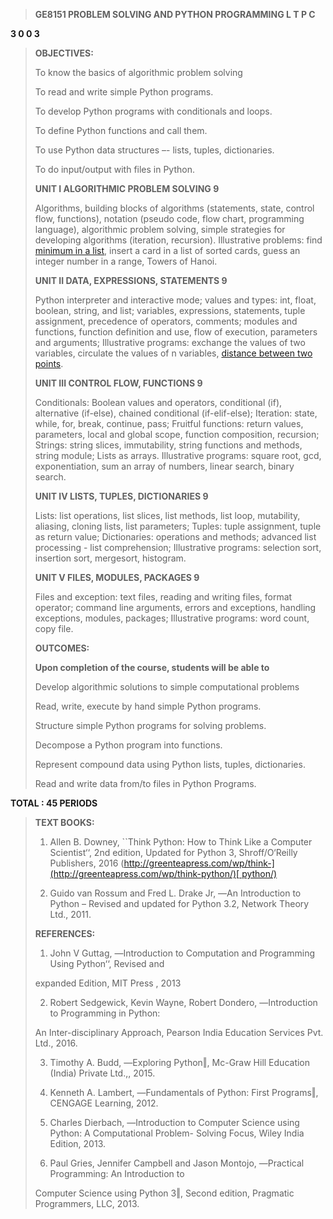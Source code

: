 > **GE8151 PROBLEM SOLVING AND PYTHON PROGRAMMING L T P C**

**3 0 0 3**

> **OBJECTIVES:**
>
> To know the basics of algorithmic problem solving
>
> To read and write simple Python programs.
>
> To develop Python programs with conditionals and loops.
>
> To define Python functions and call them.
>
> To use Python data structures –- lists, tuples, dictionaries.
>
> To do input/output with files in Python.
>
> **UNIT I ALGORITHMIC PROBLEM SOLVING 9**
>
> Algorithms, building blocks of algorithms (statements, state, control
> flow, functions), notation (pseudo code, flow chart, programming
> language), algorithmic problem solving, simple strategies for
> developing algorithms (iteration, recursion). Illustrative problems:
> find [minimum in a list](http://j.mp/matrixMultiplyCC), insert a card in a list of sorted cards, guess
> an integer number in a range, Towers of Hanoi.
>
> **UNIT II DATA, EXPRESSIONS, STATEMENTS 9**
>
> Python interpreter and interactive mode; values and types: int, float,
> boolean, string, and list; variables, expressions, statements, tuple
> assignment, precedence of operators, comments; modules and functions,
> function definition and use, flow of execution, parameters and
> arguments; Illustrative programs: exchange the values of two
> variables, circulate the values of n variables, [distance between two
> points](http://j.mp/twoPoints).
>
> **UNIT III CONTROL FLOW, FUNCTIONS 9**
>
> Conditionals: Boolean values and operators, conditional (if),
> alternative (if-else), chained conditional (if-elif-else); Iteration:
> state, while, for, break, continue, pass; Fruitful functions: return
> values, parameters, local and global scope, function composition,
> recursion; Strings: string slices, immutability, string functions and
> methods, string module; Lists as arrays. Illustrative programs: square
> root, gcd, exponentiation, sum an array of numbers, linear search,
> binary search.
>
> **UNIT IV LISTS, TUPLES, DICTIONARIES 9**
>
> Lists: list operations, list slices, list methods, list loop,
> mutability, aliasing, cloning lists, list parameters; Tuples: tuple
> assignment, tuple as return value; Dictionaries: operations and
> methods; advanced list processing - list comprehension; Illustrative
> programs: selection sort, insertion sort, mergesort, histogram.
>
> **UNIT V FILES, MODULES, PACKAGES 9**
>
> Files and exception: text files, reading and writing files, format
> operator; command line arguments, errors and exceptions, handling
> exceptions, modules, packages; Illustrative programs: word count, copy
> file.
>
> **OUTCOMES:**
>
> **Upon completion of the course, students will be able to**
>
> Develop algorithmic solutions to simple computational problems
>
> Read, write, execute by hand simple Python programs.
>
> Structure simple Python programs for solving problems.
>
> Decompose a Python program into functions.
>
> Represent compound data using Python lists, tuples, dictionaries.
>
> Read and write data from/to files in Python Programs.

**TOTAL : 45 PERIODS**

> **TEXT BOOKS:**
>
> 1. Allen B. Downey, \`\`Think Python: How to Think Like a Computer
> Scientist‘‘, 2nd edition, Updated for Python 3, Shroff/O‘Reilly
> Publishers, 2016
> ([http://greenteapress.com/wp/think-](http://greenteapress.com/wp/think-python/)[
> python/)](http://greenteapress.com/wp/think-python/)
>
> 2. Guido van Rossum and Fred L. Drake Jr, ―An Introduction to Python –
> Revised and updated for Python 3.2, Network Theory Ltd., 2011.
>
> **REFERENCES:**
>
> 1. John V Guttag, ―Introduction to Computation and Programming Using
> Python‘‘, Revised and
>
> expanded Edition, MIT Press , 2013
>
> 2. Robert Sedgewick, Kevin Wayne, Robert Dondero, ―Introduction to
> Programming in Python:
>
> An Inter-disciplinary Approach, Pearson India Education Services Pvt.
> Ltd., 2016.
>
> 3. Timothy A. Budd, ―Exploring Python‖, Mc-Graw Hill Education (India)
> Private Ltd.,, 2015.
>
> 4. Kenneth A. Lambert, ―Fundamentals of Python: First Programs‖,
> CENGAGE Learning, 2012.
>
> 5. Charles Dierbach, ―Introduction to Computer Science using Python: A
> Computational Problem- Solving Focus, Wiley India Edition, 2013.
>
> 6. Paul Gries, Jennifer Campbell and Jason Montojo, ―Practical
> Programming: An Introduction to
>
> Computer Science using Python 3‖, Second edition, Pragmatic
> Programmers, LLC, 2013.
